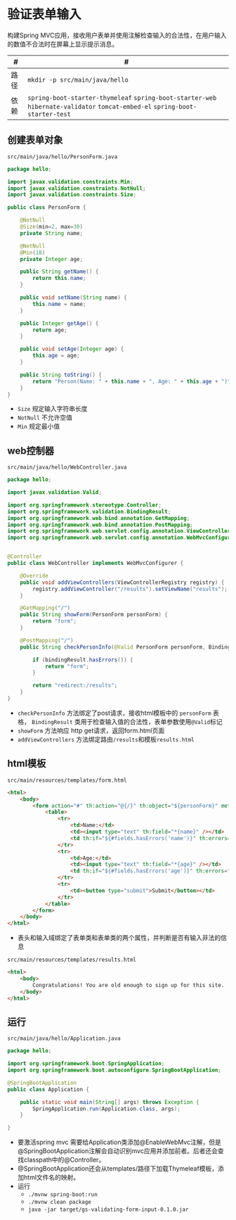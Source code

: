 # 验证表单输入

构建Spring MVC应用，接收用户表单并使用注解检查输入的合法性，在用户输入的数值不合法时在屏幕上显示提示消息。


 #|#
--|--
路径|`mkdir -p src/main/java/hello`
依赖|`spring-boot-starter-thymeleaf` `spring-boot-starter-web` `hibernate-validator` `tomcat-embed-el` `spring-boot-starter-test`



## 创建表单对象
`src/main/java/hello/PersonForm.java`
```java
package hello;

import javax.validation.constraints.Min;
import javax.validation.constraints.NotNull;
import javax.validation.constraints.Size;

public class PersonForm {

    @NotNull
    @Size(min=2, max=30)
    private String name;

    @NotNull
    @Min(18)
    private Integer age;

    public String getName() {
        return this.name;
    }

    public void setName(String name) {
        this.name = name;
    }

    public Integer getAge() {
        return age;
    }

    public void setAge(Integer age) {
        this.age = age;
    }

    public String toString() {
        return "Person(Name: " + this.name + ", Age: " + this.age + ")";
    }
}
```
- `Size` 规定输入字符串长度
- `NotNull` 不允许空值
- `Min` 规定最小值

## web控制器
`src/main/java/hello/WebController.java`

```java
package hello;

import javax.validation.Valid;

import org.springframework.stereotype.Controller;
import org.springframework.validation.BindingResult;
import org.springframework.web.bind.annotation.GetMapping;
import org.springframework.web.bind.annotation.PostMapping;
import org.springframework.web.servlet.config.annotation.ViewControllerRegistry;
import org.springframework.web.servlet.config.annotation.WebMvcConfigurer;


@Controller
public class WebController implements WebMvcConfigurer {

    @Override
    public void addViewControllers(ViewControllerRegistry registry) {
        registry.addViewController("/results").setViewName("results");
    }

    @GetMapping("/")
    public String showForm(PersonForm personForm) {
        return "form";
    }

    @PostMapping("/")
    public String checkPersonInfo(@Valid PersonForm personForm, BindingResult bindingResult) {

        if (bindingResult.hasErrors()) {
            return "form";
        }

        return "redirect:/results";
    }
}
```
- `checkPersonInfo` 方法绑定了post请求，接收html模板中的 `personForm` 表格， `BindingResult` 类用于检查输入值的合法性，表单参数使用`@Valid`标记
- `showForm` 方法响应 http get请求，返回form.html页面
- `addViewControllers` 方法绑定路由`/results`和模板`results.html`

## html模板
`src/main/resources/templates/form.html`

```html
<html>
    <body>
        <form action="#" th:action="@{/}" th:object="${personForm}" method="post">
            <table>
                <tr>
                    <td>Name:</td>
                    <td><input type="text" th:field="*{name}" /></td>
                    <td th:if="${#fields.hasErrors('name')}" th:errors="*{name}">Name Error</td>
                </tr>
                <tr>
                    <td>Age:</td>
                    <td><input type="text" th:field="*{age}" /></td>
                    <td th:if="${#fields.hasErrors('age')}" th:errors="*{age}">Age Error</td>
                </tr>
                <tr>
                    <td><button type="submit">Submit</button></td>
                </tr>
            </table>
        </form>
    </body>
</html>
```
- 表头和输入域绑定了表单类和表单类的两个属性，并判断是否有输入非法的信息

`src/main/resources/templates/results.html`
```html
<html>
	<body>
		Congratulations! You are old enough to sign up for this site.
	</body>
</html>
```

## 运行

`src/main/java/hello/Application.java`

```java
package hello;

import org.springframework.boot.SpringApplication;
import org.springframework.boot.autoconfigure.SpringBootApplication;

@SpringBootApplication
public class Application {

    public static void main(String[] args) throws Exception {
        SpringApplication.run(Application.class, args);
    }

}
```
- 要激活spring mvc 需要给Application类添加@EnableWebMvc注解，但是@SpringBootApplication注解会自动识别mvc应用并添加前者。后者还会查找classpath中的@Controller。
- @SpringBootApplication还会从templates/路径下加载Thymeleaf模板，添加html文件名的映射。
- 运行
  - `./mvnw spring-boot:run`
  - `./mvnw clean package`
  - `java -jar target/gs-validating-form-input-0.1.0.jar`